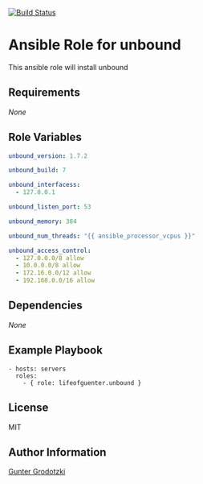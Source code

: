[![Build Status](https://travis-ci.org/lifeofguenter/ansible-role-unbound.svg?branch=master)](https://travis-ci.org/lifeofguenter/ansible-role-unbound)

# Ansible Role for unbound

This ansible role will install unbound

## Requirements

_None_

## Role Variables

```yaml
unbound_version: 1.7.2

unbound_build: 7

unbound_interfacess:
  - 127.0.0.1

unbound_listen_port: 53

unbound_memory: 384

unbound_num_threads: "{{ ansible_processor_vcpus }}"

unbound_access_control:
  - 127.0.0.0/8 allow
  - 10.0.0.0/8 allow
  - 172.16.0.0/12 allow
  - 192.168.0.0/16 allow
```

## Dependencies

_None_

## Example Playbook

```
- hosts: servers
  roles:
    - { role: lifeofguenter.unbound }
```

## License

MIT

## Author Information

[Gunter Grodotzki](https://lifeofguenter.de)
